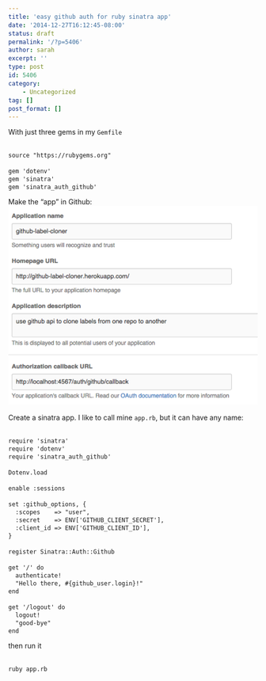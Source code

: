 ```yaml
---
title: 'easy github auth for ruby sinatra app'
date: '2014-12-27T16:12:45-08:00'
status: draft
permalink: '/?p=5406'
author: sarah
excerpt: ''
type: post
id: 5406
category:
    - Uncategorized
tag: []
post_format: []
---
```

With just three gems in my `Gemfile`

```

source "https://rubygems.org"

gem 'dotenv'
gem 'sinatra'
gem 'sinatra_auth_github'
```

Make the “app” in Github:  
![Screen Shot 2014-12-27 at 4.07.02 PM](../uploads/2014/12/Screen-Shot-2014-12-27-at-4.07.02-PM.png)

Create a sinatra app. I like to call mine `app.rb`, but it can have any name:

```

require 'sinatra'
require 'dotenv'
require 'sinatra_auth_github'

Dotenv.load

enable :sessions

set :github_options, {
  :scopes    => "user",
  :secret    => ENV['GITHUB_CLIENT_SECRET'],
  :client_id => ENV['GITHUB_CLIENT_ID'],
}

register Sinatra::Auth::Github

get '/' do
  authenticate!
  "Hello there, #{github_user.login}!"
end

get '/logout' do
  logout!
  "good-bye"
end
```

then run it

```

ruby app.rb
```